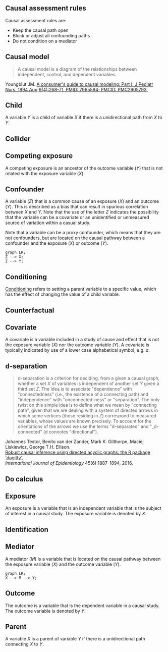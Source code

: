 ## Causal assessment rules
Causal assessment rules are:
- Keep the causal path open
- Block or adjust all confounding paths
- Do not condition on a mediator

## Causal model
> A causal model is a diagram of the relationships between independent, control, and dependent variables.

Youngblut JM. [A consumer's guide to causal modeling: Part I. J Pediatr Nurs. 1994 Aug;9(4):268-71. PMID: 7965594; PMCID: PMC2905793.](https://www.ncbi.nlm.nih.gov/pmc/articles/PMC2905793/)

## Child
A variable $Y$ is a child of variable $X$ if there is a unidirectional path from $X$ to $Y$.

## Collider

## Competing exposure
A competing exposure is an ancestor of the outcome variable ($Y$) that is not related with the exposure variable ($X$). 

## Confounder
A variable ($Z$) that is a common cause of an exposure ($X$) and an outcome ($Y$). This is described as a bias that can result in spurious correlation between $X$ and $Y$. Note that the use of the letter $Z$ indicates the possibility that the variable can be a covariate or an unidentified or unmeasured source of variation within a casual study. 

Note that a variable can be a proxy confounder, which means that they are not confounders, but are located on the causal pathway between a confounder and the exposure ($X$) or outcome ($Y$).  

```mermaid
graph LR;
Z --> X;
Z --> Y;
```

## Conditioning
[Conditioning](Conditioning.md) refers to setting a parent variable to a specific value, which has the effect of changing the value of a child variable.

## Counterfactual

## Covariate
A covariate is a variable included in a study of cause and effect that is not the exposure variable ($X$) nor the outcome variable ($Y$). A covariate is typically indicated by use of a lower case alphabetical symbol, e.g. $a$. 

## d-separation
> d-separation is a criterion for deciding, from a given a causal graph, whether a set $X$ of variables is independent of another set $Y$ given a third set $Z$. The idea is to associate "dependence" with "connectedness" (i.e., the existence of a connecting path) and "independence" with "unconnected-ness" or "separation". The only twist on this simple idea is to define what we mean by "connecting path", given that we are dealing with a system of directed arrows in which some vertices (those residing in $Z$) correspond to measured variables, whose values are known precisely. To account for the orientations of the arrows we use the terms "d-separated" and "_d-connected" (d connotes "directional").

Johannes Textor, Benito van der Zander, Mark K. Gilthorpe, Maciej Liskiewicz, George T.H. Ellison.  
[Robust causal inference using directed acyclic graphs: the R package 'dagitty'.](http://dx.doi.org/10.1093/ije/dyw341)  
_International Journal of Epidemiology_ 45(6):1887-1894, 2016.

## Do calculus

## Exposure
An exposure is a variable that is an independent variable that is the subject of interest in a causal study. The exposure variable is denoted by $X$.

## Identification


## Mediator
A mediator ($M$) is a variable that is located on the causal pathway between the exposure variable ($X$) and the outcome variable ($Y$). 


```mermaid
graph LR;
X --> M --> Y;
```
## Outcome
The outcome is a variable that is the dependent variable in a causal study. The outcome variable is denoted by $Y$. 

## Parent
A variable $X$ is a parent of variable $Y$ if there is a unidirectional path connecting $X$ to $Y$.